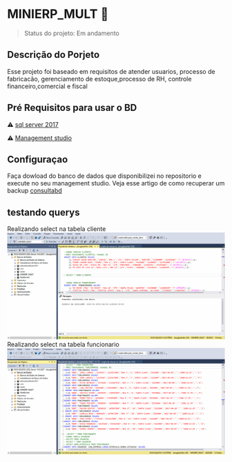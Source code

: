 # MINIERP_MULT :floppy_disk:
>Status do projeto: Em andamento 

## Descrição do Porjeto
Esse projeto foi baseado em requisitos de atender usuarios, processo de fabricacão, gerenciamento de estoque,processo de RH, controle financeiro,comercial e fiscal 

## Pré Requisitos para usar o BD
   
  :warning: [sql server 2017](https://www.microsoft.com/pt-br/sql-server/sql-server-downloads)
  
  :warning: [Management studio](https://docs.microsoft.com/pt-br/sql/ssms/download-sql-server-management-studio-ssms?view=sql-server-ver15)
  
## Configuraçao
Faça dowload do banco de dados que disponibilizei no repositorio  e execute no seu management studio.
Veja esse artigo de como recuperar um backup [consultabd](https://docs.microsoft.com/pt-br/sql/ssms/download-sql-server-management-studio-ssms?view=sql-server-ver15)


## testando querys

Realizando select na tabela cliente
![Testando querys](https://github.com/Dnbritto/MINIERP_MULT/blob/master/gifs/git%20teste.gif)
Realizando select na tabela funcionario 
![query funcionarios](https://github.com/Dnbritto/MINIERP_MULT/blob/master/gifs/testando%20query.gif)

